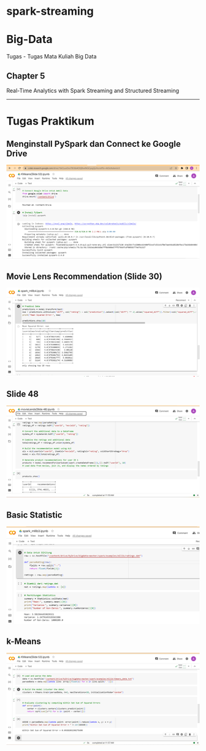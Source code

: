 # spark-streaming

# Big-Data
Tugas - Tugas Mata Kuliah Big Data

## Chapter 5
Real-Time Analytics with Spark Streaming and Structured Streaming

<hr/>

# Tugas Praktikum

## Menginstall PySpark dan Connect ke Google Drive
![Screenshot](image/install_pyspark.png)

## Movie Lens Recommendation (Slide 30)
![Screenshot](image/slide30.png)

## Slide 48
![Screenshot](image/slide48.png)


## Basic Statistic
![Screenshot](image/basic_statistic.png)

## k-Means
![Screenshot](image/kmeans.png)


